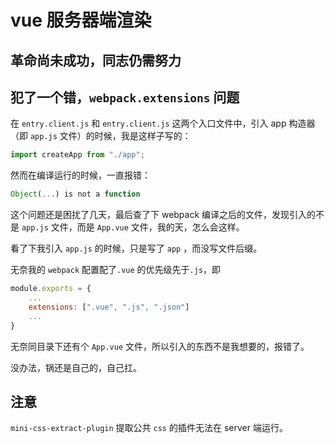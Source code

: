 # vue 服务器端渲染

## 革命尚未成功，同志仍需努力

## 犯了一个错，`webpack.extensions` 问题

在 `entry.client.js` 和 `entry.client.js` 这两个入口文件中，引入 app 构造器（即 `app.js` 文件）的时候，我是这样子写的：

```javascript
import createApp from "./app";
```

然而在编译运行的时候，一直报错：

```javascript
Object(...) is not a function
```

这个问题还是困扰了几天，最后查了下 webpack 编译之后的文件，发现引入的不是 `app.js` 文件，而是 `App.vue` 文件，我的天，怎么会这样。

看了下我引入 `app.js` 的时候，只是写了 `app` ，而没写文件后缀。

无奈我的 `webpack` 配置配了`.vue` 的优先级先于`.js`，即

```javascript
module.exports = {
    ...
    extensions: [".vue", ".js", ".json"]
    ...
}
```

无奈同目录下还有个 `App.vue` 文件，所以引入的东西不是我想要的，报错了。

没办法，锅还是自己的，自己扛。

## 注意

`mini-css-extract-plugin` 提取公共 `css` 的插件无法在 server 端运行。
